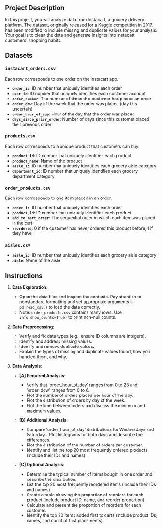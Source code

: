 ## Project Description
In this project, you will analyze data from Instacart, a grocery delivery platform. The dataset, originally released for a Kaggle competition in 2017, has been modified to include missing and duplicate values for your analysis. Your goal is to clean the data and generate insights into Instacart customers' shopping habits.

## Datasets
### `instacart_orders.csv`
Each row corresponds to one order on the Instacart app.
- **`order_id`**: ID number that uniquely identifies each order
- **`user_id`**: ID number that uniquely identifies each customer account
- **`order_number`**: The number of times this customer has placed an order
- **`order_dow`**: Day of the week that the order was placed (day 0 is uncertain)
- **`order_hour_of_day`**: Hour of the day that the order was placed
- **`days_since_prior_order`**: Number of days since this customer placed their previous order

### `products.csv`
Each row corresponds to a unique product that customers can buy.
- **`product_id`**: ID number that uniquely identifies each product
- **`product_name`**: Name of the product
- **`aisle_id`**: ID number that uniquely identifies each grocery aisle category
- **`department_id`**: ID number that uniquely identifies each grocery department category

### `order_products.csv`
Each row corresponds to one item placed in an order.
- **`order_id`**: ID number that uniquely identifies each order
- **`product_id`**: ID number that uniquely identifies each product
- **`add_to_cart_order`**: The sequential order in which each item was placed in the cart
- **`reordered`**: 0 if the customer has never ordered this product before, 1 if they have

### `aisles.csv`
- **`aisle_id`**: ID number that uniquely identifies each grocery aisle category
- **`aisle`**: Name of the aisle

## Instructions
1. **Data Exploration**:
   - Open the data files and inspect the contents. Pay attention to nonstandard formatting and set appropriate arguments in `pd.read_csv()` to load the data correctly.
   - Note: `order_products.csv` contains many rows. Use `info(show_counts=True)` to print non-null counts.

2. **Data Preprocessing**:
   - Verify and fix data types (e.g., ensure ID columns are integers).
   - Identify and address missing values.
   - Identify and remove duplicate values.
   - Explain the types of missing and duplicate values found, how you handled them, and why.

3. **Data Analysis**:
   - **[A] Required Analysis**:
     - Verify that 'order_hour_of_day' ranges from 0 to 23 and 'order_dow' ranges from 0 to 6.
     - Plot the number of orders placed per hour of the day.
     - Plot the distribution of orders by day of the week.
     - Plot the time between orders and discuss the minimum and maximum values.

   - **[B] Additional Analysis**:
     - Compare 'order_hour_of_day' distributions for Wednesdays and Saturdays. Plot histograms for both days and describe the differences.
     - Plot the distribution of the number of orders per customer.
     - Identify and list the top 20 most frequently ordered products (include their IDs and names).

   - **[C] Optional Analysis**:
     - Determine the typical number of items bought in one order and describe the distribution.
     - List the top 20 most frequently reordered items (include their IDs and names).
     - Create a table showing the proportion of reorders for each product (include product ID, name, and reorder proportion).
     - Calculate and present the proportion of reorders for each customer.
     - Identify the top 20 items added first to carts (include product IDs, names, and count of first placements).
